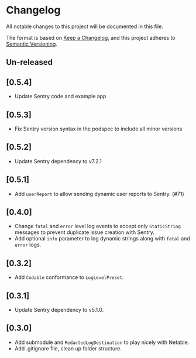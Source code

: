 # Changelog
All notable changes to this project will be documented in this file.

The format is based on [Keep a Changelog](https://keepachangelog.com/en/1.0.0/),
and this project adheres to [Semantic Versioning](https://semver.org/spec/v2.0.0.html).

## Un-released

## [0.5.4]
- Update Sentry code and example app

## [0.5.3]
- Fix Sentry version syntax in the podspec to include all minor versions

## [0.5.2]
- Update Sentry dependency to v7.2.1 

## [0.5.1]
- Add `userReport` to allow sending dynamic user reports to Sentry. (#71)

## [0.4.0]
- Change `fatal` and `error` level log events to accept only `StaticString` messages to prevent duplicate issue creation with Sentry.
- Add optional `info` parameter to log dynamic strings along with `fatal` and `error` logs.

## [0.3.2]
- Add `Codable` conformance to `LogLevelPreset`.

## [0.3.1]
- Update Sentry dependency to v5.1.0.

## [0.3.0]
- Add submodule and `RedactedLogDestination` to play nicely with Netable.
- Add .gitignore file, clean up folder structure.
